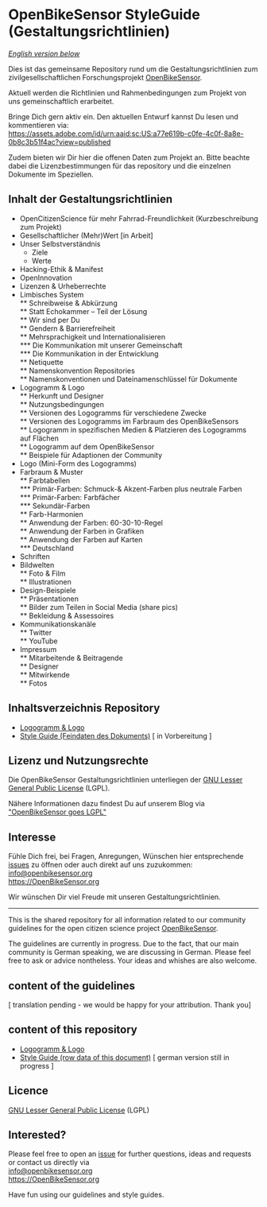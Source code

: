# OpenBikeSensor StyleGuide (Gestaltungsrichtlinien)

<i><a href="#english">English version below</a></i>

Dies ist das gemeinsame Repository rund um die Gestaltungsrichtlinien zum zivilgesellschaftlichen Forschungsprojekt <a href="https://github.com/openbikesensor" alt="OpenBikeSensor" rel="noopener noreferrer nofollow">OpenBikeSensor</a>.

Aktuell werden die Richtlinien und Rahmenbedingungen zum Projekt von uns gemeinschaftlich erarbeitet. 

Bringe Dich gern aktiv ein. Den aktuellen Entwurf kannst Du lesen und kommentieren via:  
https://assets.adobe.com/id/urn:aaid:sc:US:a77e619b-c0fe-4c0f-8a8e-0b8c3b51f4ac?view=published

Zudem bieten wir Dir hier die offenen Daten zum Projekt an. Bitte beachte dabei die Lizenzbestimmungen für das repository und die einzelnen Dokumente im Speziellen.

## Inhalt der Gestaltungsrichtlinien

* OpenCitizenScience für mehr Fahrrad-Freundlichkeit (Kurzbeschreibung zum Projekt)
* Gesellschaftlicher (Mehr)Wert [in Arbeit]
* Unser Selbstverständnis  
    - Ziele  
    - Werte  
* Hacking-Ethik & Manifest  
* OpenInnovation  
* Lizenzen & Urheberrechte  
* Limbisches System  
** Schreibweise & Abkürzung   
** Statt Echokammer – Teil der Lösung  
** Wir sind per Du  
** Gendern & Barrierefreiheit  
** Mehrsprachigkeit und Internationalisieren  
*** Die Kommunikation mit unserer Gemeinschaft    
*** Die Kommunikation in der Entwicklung  
** Netiquette  
** Namenskonvention Repositories  
** Namenskonventionen und Dateinamenschlüssel für Dokumente  
* Logogramm & Logo  
** Herkunft und Designer  
** Nutzungsbedingungen  
** Versionen des Logogramms für verschiedene Zwecke   
** Versionen des Logogramms  im Farbraum des OpenBikeSensors  
** Logogramm in spezifischen Medien &  Platzieren des Logogramms auf Flächen  
** Logogramm auf dem OpenBikeSensor  
** Beispiele für Adaptionen der Community  
* Logo (Mini-Form des Logogramms)  
* Farbraum & Muster  
** Farbtabellen  
*** Primär-Farben: Schmuck-& Akzent-Farben plus neutrale Farben  
*** Primär-Farben: Farbfächer  
*** Sekundär-Farben  
** Farb-Harmonien  
** Anwendung der Farben: 60-30-10-Regel  
** Anwendung der Farben in Grafiken  
** Anwendung der Farben auf Karten  
*** Deutschland  
* Schriften   
* Bildwelten  
** Foto & Film    
** Illustrationen  
* Design-Beispiele   
** Präsentationen  
** Bilder zum Teilen in Social Media (share pics)  
** Bekleidung & Assessoires  
* Kommunikationskanäle  
** Twitter  
** YouTube  
* Impressum  
** Mitarbeitende & Beitragende  
** Designer  
** Mitwirkende  
** Fotos  

## Inhaltsverzeichnis Repository

* <a href="./Logo_Logogramm">Logogramm & Logo</a>
* <a href="./Style_Guide">Style Guide (Feindaten des Dokuments)</a> [ in Vorbereitung ]


## Lizenz und Nutzungsrechte

Die OpenBikeSensor Gestaltungsrichtlinien unterliegen der <a href="https://www.gnu.org/licenses/lgpl-3.0.en.html" title="GNU Lesser General Public License" rel="noopener noreferrer nofollow">GNU Lesser General Public License</a> (LGPL). 

Nähere Informationen dazu findest Du auf unserem Blog via <a href="https://www.openbikesensor.org/blog/2021/03/23/openbikesensor-goes-lgpl/" title="OpenBikeSensor goes LGPL - via OpenBikeSensor Blog" rel="noopener noreferrer nofollow">"OpenBikeSensor goes LGPL"</a>

## Interesse

Fühle Dich frei, bei Fragen, Anregungen, Wünschen hier entsprechende <a href="https://github.com/openbikesensor/OpenBikeSensor_StyleGuide/issues">issues</a> zu öffnen oder auch direkt auf uns zuzukommen:  
info@openbikesensor.org  
https://OpenBikeSensor.org


Wir wünschen Dir viel Freude mit unseren Gestaltungsrichtlinien.



- - -

<div id="english">
	
This is the shared repository for all information related to our community guidelines for the open citizen science project <a href="https://github.com/openbikesensor" alt="OpenBikeSensor" rel="noopener noreferrer nofollow">OpenBikeSensor</a>.

The guidelines are currently in progress. Due to the fact, that our main community is German speaking, we are discussing in German. Please feel free to ask or advice nontheless. Your ideas and whishes are also welcome.	

## content of the guidelines 

[ translation pending - we would be happy for your attribution. Thank you]

## content of this repository

* <a href="./Logo_Logogramm">Logogramm & Logo</a>
* <a href="./Style_Guide">Style Guide (row data of this document)</a> [ german version still in progress ]


## Licence
<a href="https://www.gnu.org/licenses/lgpl-3.0.en.html" title="GNU Lesser General Public License" rel="noopener noreferrer nofollow">GNU Lesser General Public License</a> (LGPL)


## Interested?
Please feel free to open an <a href="https://github.com/openbikesensor/OpenBikeSensor_StyleGuide/issues">issue</a> for further questions, ideas and requests or contact us directly via  
info@openbikesensor.org  
https://OpenBikeSensor.org


Have fun using our guidelines and style guides.

</div>